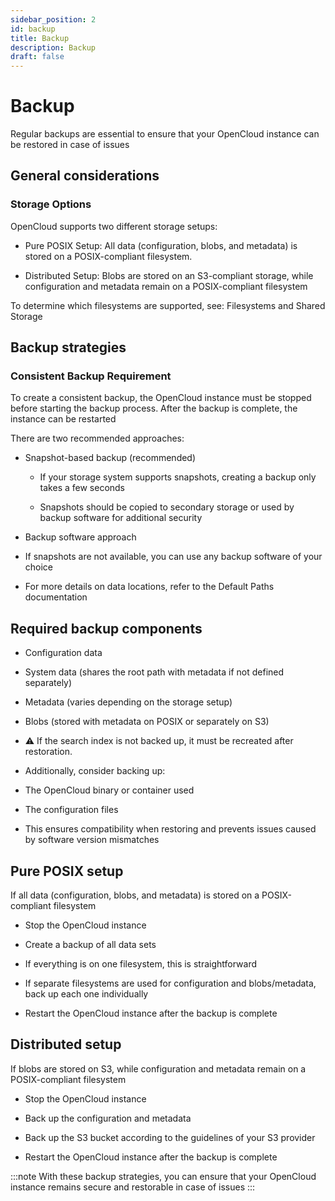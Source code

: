 ```yaml
---
sidebar_position: 2
id: backup
title: Backup
description: Backup
draft: false
---
```


# Backup

Regular backups are essential to ensure that your OpenCloud instance can be restored in case of issues

## General considerations

### Storage Options

OpenCloud supports two different storage setups:

- Pure POSIX Setup: All data (configuration, blobs, and metadata) is stored on a POSIX-compliant filesystem.

- Distributed Setup: Blobs are stored on an S3-compliant storage, while configuration and metadata remain on a POSIX-compliant filesystem

To determine which filesystems are supported, see: Filesystems and Shared Storage

## Backup strategies

### Consistent Backup Requirement

To create a consistent backup, the OpenCloud instance must be stopped before starting the backup process. After the backup is complete, the instance can be restarted

There are two recommended approaches:

- Snapshot-based backup (recommended)
  - If your storage system supports snapshots, creating a backup only takes a few seconds

  - Snapshots should be copied to secondary storage or used by backup software for additional security

- Backup software approach

- If snapshots are not available, you can use any backup software of your choice
- For more details on data locations, refer to the Default Paths documentation

## Required backup components

- Configuration data

- System data (shares the root path with metadata if not defined separately)

- Metadata (varies depending on the storage setup)

- Blobs (stored with metadata on POSIX or separately on S3)

- ⚠️ If the search index is not backed up, it must be recreated after restoration.

- Additionally, consider backing up:

- The OpenCloud binary or container used

- The configuration files

- This ensures compatibility when restoring and prevents issues caused by software version mismatches

## Pure POSIX setup

If all data (configuration, blobs, and metadata) is stored on a POSIX-compliant filesystem

- Stop the OpenCloud instance

- Create a backup of all data sets

- If everything is on one filesystem, this is straightforward

- If separate filesystems are used for configuration and blobs/metadata, back up each one individually

- Restart the OpenCloud instance after the backup is complete

## Distributed setup

If blobs are stored on S3, while configuration and metadata remain on a POSIX-compliant filesystem

- Stop the OpenCloud instance

- Back up the configuration and metadata

- Back up the S3 bucket according to the guidelines of your S3 provider

- Restart the OpenCloud instance after the backup is complete

:::note
With these backup strategies, you can ensure that your OpenCloud instance remains secure and restorable in case of issues
:::
